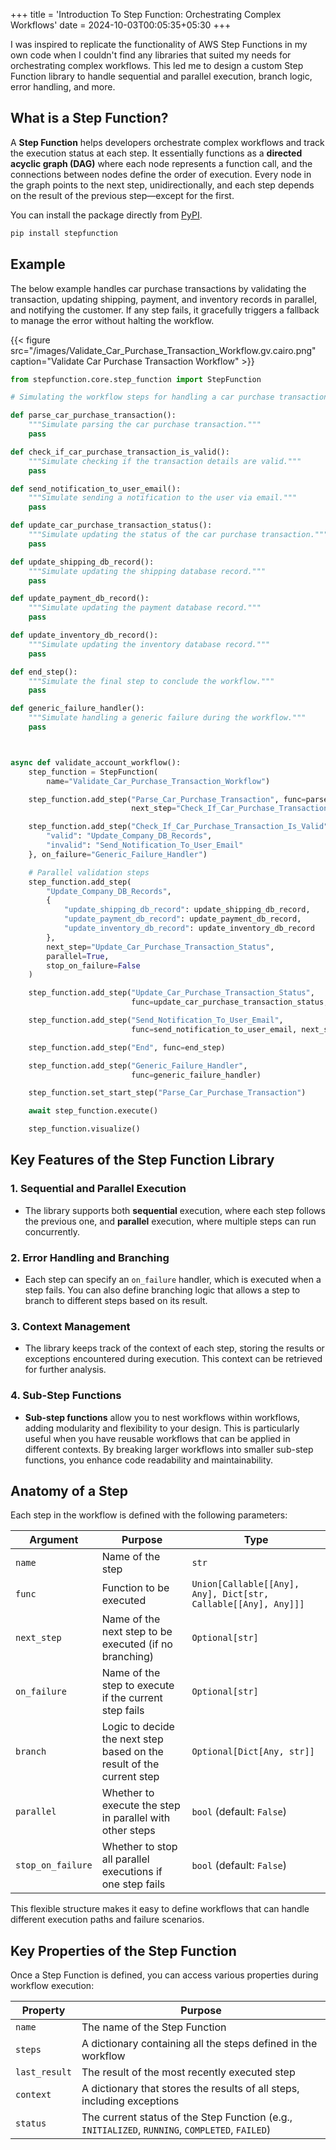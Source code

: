 +++
title = 'Introduction To Step Function: Orchestrating Complex Workflows'
date = 2024-10-03T00:05:35+05:30
+++

I was inspired to replicate the functionality of AWS Step Functions in my own code when I couldn't find any libraries that suited my needs for orchestrating complex workflows. This led me to design a custom Step Function library to handle sequential and parallel execution, branch logic, error handling, and more.

## What is a Step Function?

A **Step Function** helps developers orchestrate complex workflows and track the execution status at each step. It essentially functions as a **directed acyclic graph (DAG)** where each node represents a function call, and the connections between nodes define the order of execution. Every node in the graph points to the next step, unidirectionally, and each step depends on the result of the previous step—except for the first.

You can install the package directly from [PyPI](https://pypi.org/project/stepfunction/).

```bash
pip install stepfunction
```

## Example

The below example handles car purchase transactions by validating the transaction, updating shipping, payment, and inventory records in parallel, and notifying the customer. If any step fails, it gracefully triggers a fallback to manage the error without halting the workflow.

{{< figure src="/images/Validate_Car_Purchase_Transaction_Workflow.gv.cairo.png" caption="Validate Car Purchase Transaction Workflow" >}}


```python
from stepfunction.core.step_function import StepFunction

# Simulating the workflow steps for handling a car purchase transaction

def parse_car_purchase_transaction():
    """Simulate parsing the car purchase transaction."""
    pass

def check_if_car_purchase_transaction_is_valid():
    """Simulate checking if the transaction details are valid."""
    pass

def send_notification_to_user_email():
    """Simulate sending a notification to the user via email."""
    pass

def update_car_purchase_transaction_status():
    """Simulate updating the status of the car purchase transaction."""
    pass

def update_shipping_db_record():
    """Simulate updating the shipping database record."""
    pass

def update_payment_db_record():
    """Simulate updating the payment database record."""
    pass

def update_inventory_db_record():
    """Simulate updating the inventory database record."""
    pass

def end_step():
    """Simulate the final step to conclude the workflow."""
    pass

def generic_failure_handler():
    """Simulate handling a generic failure during the workflow."""
    pass



async def validate_account_workflow():
    step_function = StepFunction(
        name="Validate_Car_Purchase_Transaction_Workflow")

    step_function.add_step("Parse_Car_Purchase_Transaction", func=parse_car_purchase_transaction,
                           next_step="Check_If_Car_Purchase_Transaction_Is_Valid", on_failure="Generic_Failure_Handler")

    step_function.add_step("Check_If_Car_Purchase_Transaction_Is_Valid", func=check_if_car_purchase_transaction_is_valid, branch={
        "valid": "Update_Company_DB_Records",
        "invalid": "Send_Notification_To_User_Email"
    }, on_failure="Generic_Failure_Handler")

    # Parallel validation steps
    step_function.add_step(
        "Update_Company_DB_Records",
        {
            "update_shipping_db_record": update_shipping_db_record,
            "update_payment_db_record": update_payment_db_record,
            "update_inventory_db_record": update_inventory_db_record
        },
        next_step="Update_Car_Purchase_Transaction_Status",
        parallel=True,
        stop_on_failure=False
    )

    step_function.add_step("Update_Car_Purchase_Transaction_Status",
                           func=update_car_purchase_transaction_status, next_step="Send_Notification_To_User_Email", on_failure="Generic_Failure_Handler")

    step_function.add_step("Send_Notification_To_User_Email",
                           func=send_notification_to_user_email, next_step="End", on_failure="Generic_Failure_Handler")

    step_function.add_step("End", func=end_step)

    step_function.add_step("Generic_Failure_Handler",
                           func=generic_failure_handler)

    step_function.set_start_step("Parse_Car_Purchase_Transaction")                   

    await step_function.execute()

    step_function.visualize()
```

## Key Features of the Step Function Library

### 1. Sequential and Parallel Execution
- The library supports both **sequential** execution, where each step follows the previous one, and **parallel** execution, where multiple steps can run concurrently.

### 2. Error Handling and Branching
- Each step can specify an `on_failure` handler, which is executed when a step fails. You can also define branching logic that allows a step to branch to different steps based on its result.

### 3. Context Management
- The library keeps track of the context of each step, storing the results or exceptions encountered during execution. This context can be retrieved for further analysis.

### 4. Sub-Step Functions
- **Sub-step functions** allow you to nest workflows within workflows, adding modularity and flexibility to your design. This is particularly useful when you have reusable workflows that can be applied in different contexts. By breaking larger workflows into smaller sub-step functions, you enhance code readability and maintainability.

## Anatomy of a Step

Each step in the workflow is defined with the following parameters:

| **Argument**       | **Purpose**                                                           | **Type**                                        |
|--------------------|-----------------------------------------------------------------------|-------------------------------------------------|
| `name`             | Name of the step                                                      | `str`                                           |
| `func`             | Function to be executed                                               | `Union[Callable[[Any], Any], Dict[str, Callable[[Any], Any]]]` |
| `next_step`        | Name of the next step to be executed (if no branching)                 | `Optional[str]`                                 |
| `on_failure`       | Name of the step to execute if the current step fails                  | `Optional[str]`                                 |
| `branch`           | Logic to decide the next step based on the result of the current step  | `Optional[Dict[Any, str]]`                      |
| `parallel`         | Whether to execute the step in parallel with other steps               | `bool` (default: `False`)                       |
| `stop_on_failure`  | Whether to stop all parallel executions if one step fails              | `bool` (default: `False`)                       |

This flexible structure makes it easy to define workflows that can handle different execution paths and failure scenarios.

## Key Properties of the Step Function

Once a Step Function is defined, you can access various properties during workflow execution:

| **Property**      | **Purpose**                                                                 |
|-------------------|-----------------------------------------------------------------------------|
| `name`            | The name of the Step Function                                                |
| `steps`           | A dictionary containing all the steps defined in the workflow                |
| `last_result`     | The result of the most recently executed step                                |
| `context`         | A dictionary that stores the results of all steps, including exceptions      |
| `status`          | The current status of the Step Function (e.g., `INITIALIZED`, `RUNNING`, `COMPLETED`, `FAILED`) |


